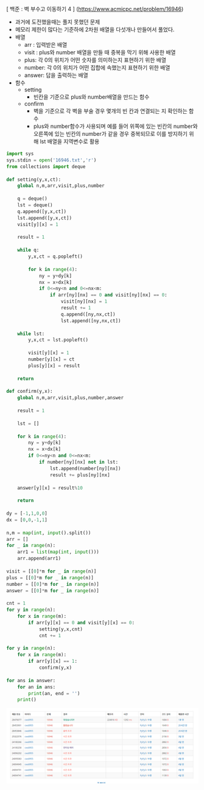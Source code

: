 [ 백준 :  벽 부수고 이동하기 4 ] (https://www.acmicpc.net/problem/16946)



- 과거에 도전했을때는 풀지 못했던 문제
- 메모리 제한이 많다는 기준하에 2차원 배열을 다섯개나 만들어서 풀었다.
- 배열 
  - arr :  입력받은 배열
  - visit : plus와 number 배열을 만들 때 중복을 막기 위해 사용한 배열
  - plus: 각 0의 위치가 어떤 숫자를 의미하는지 표현하기 위한 배열
  - number: 각 0의 위치가 어떤 집합에 속했는지  표현하기 위한 배열
  - answer: 답을 출력하는 배열
- 함수
  - setting
    - 빈칸을 기준으로 plus와 number배열을 만드는 함수
  - confirm
    - 벽을 기준으로 각 벽을 부술 경우 몇개의 빈 칸과 연결되는 지 확인하는 함수
    - plus와 number함수가 사용되며 예를 들어 위쪽에 있는 빈칸의 number와 오른쪽에 있는 빈칸의 number가 같을 경우 중복되므로 이를 방지하기 위해 lst 배열을 지역변수로 활용



```python
import sys
sys.stdin = open('16946.txt','r')
from collections import deque

def setting(y,x,ct):
    global n,m,arr,visit,plus,number

    q = deque()
    lst = deque()
    q.append([y,x,ct])
    lst.append([y,x,ct])
    visit[y][x] = 1

    result = 1

    while q:
        y,x,ct = q.popleft()

        for k in range(4):
            ny = y+dy[k]
            nx = x+dx[k]
            if 0<=ny<n and 0<=nx<m:
                if arr[ny][nx] == 0 and visit[ny][nx] == 0:
                    visit[ny][nx] = 1
                    result += 1
                    q.append([ny,nx,ct])
                    lst.append([ny,nx,ct])

    while lst:
        y,x,ct = lst.popleft()

        visit[y][x] = 1
        number[y][x] = ct
        plus[y][x] = result

    return

def confirm(y,x):
    global n,m,arr,visit,plus,number,answer

    result = 1

    lst = []

    for k in range(4):
        ny = y+dy[k]
        nx = x+dx[k]
        if 0<=ny<n and 0<=nx<m:
            if number[ny][nx] not in lst:
                lst.append(number[ny][nx])
                result += plus[ny][nx]

    answer[y][x] = result%10

    return

dy = [-1,1,0,0]
dx = [0,0,-1,1]

n,m = map(int, input().split())
arr = []
for _ in range(n):
    arr1 = list(map(int, input()))
    arr.append(arr1)

visit = [[0]*m for _ in range(n)]
plus = [[0]*m for _ in range(n)]
number = [[0]*m for _ in range(n)]
answer = [[0]*m for _ in range(n)]

cnt = 1
for y in range(n):
    for x in range(m):
        if arr[y][x] == 0 and visit[y][x] == 0:
            setting(y,x,cnt)
            cnt += 1

for y in range(n):
    for x in range(m):
        if arr[y][x] == 1:
            confirm(y,x)

for ans in answer:
    for an in ans:
        print(an, end = '')
    print()
```

![20210418_164221](20210418_164221.png)